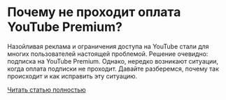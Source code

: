 # Почему не проходит оплата YouTube Premium?



Назойливая реклама и ограничения доступа на YouTube стали для многих пользователей настоящей проблемой. Решение очевидно: подписка на YouTube Premium. Однако, нередко возникают ситуации, когда оплата подписки не проходит. Давайте разберемся, почему так происходит и как исправить эту ситуацию.

[Читать статью полностью](https://xyberbara.com/web/platozh-za-youtube-premium-ne-prokhodit/)
